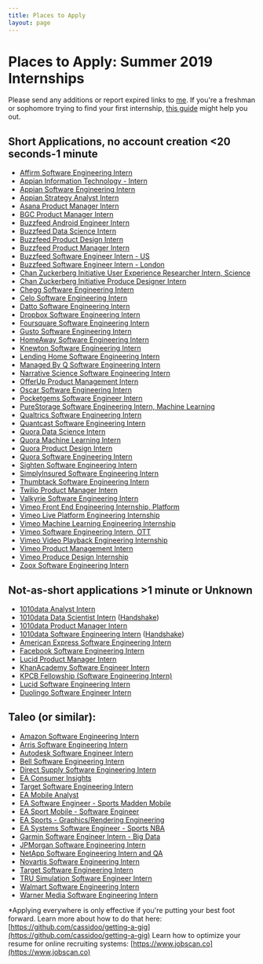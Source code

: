 ```yaml
---
title: Places to Apply
layout: page
---
```


# Places to Apply: Summer 2019 Internships

Please send any additions or report expired links to [me](mailto:placestoapply@callacarter.com). If you're a freshman or sophomore trying to find your first internship, [this guide](/csfrosh) might help you out.

<dl>
	<script async src="//pagead2.googlesyndication.com/pagead/js/adsbygoogle.js"></script>
	<ins class="adsbygoogle"
	     style="display:block; text-align:center;"
	     data-ad-layout="in-article"
	     data-ad-format="fluid"
	     data-ad-client="ca-pub-2260202932541442"
	     data-ad-slot="1215084997"></ins>
	<script>
	     (adsbygoogle = window.adsbygoogle || []).push({});
	</script>
</dl>

## Short Applications, no account creation <20 seconds-1 minute

* [Affirm Software Engineering Intern](https://jobs.lever.co/affirm/ceb9ceef-cf1a-406d-b635-ba22470df7d6/apply)
* [Appian Information Technology - Intern](https://boards.greenhouse.io/appian/jobs/1301182)
* [Appian Software Engineering Intern](https://boards.greenhouse.io/appian/jobs/1284024)
* [Appian Strategy Analyst Intern](https://boards.greenhouse.io/appian/jobs/1342187)
* [Asana Product Manager Intern](https://boards.greenhouse.io/asana/jobs/1395882)
* [BGC Product Manager Intern](https://jobs.lever.co/bcg/dc869ac2-f3c2-44a0-b62e-39c044bbc946/apply)
* [Buzzfeed Android Engineer Intern](https://boards.greenhouse.io/buzzfeed/jobs/1444155?gh_jid=1444155)
* [Buzzfeed Data Science Intern](https://boards.greenhouse.io/buzzfeed/jobs/1334745?gh_jid=1334745)
* [Buzzfeed Product Design Intern](https://boards.greenhouse.io/buzzfeed/jobs/1335488?gh_jid=1335488)
* [Buzzfeed Product Manager Intern](https://boards.greenhouse.io/buzzfeed/jobs/1334242?gh_jid=1334242)
* [Buzzfeed Software Engineer Intern - US](https://boards.greenhouse.io/buzzfeed/jobs/1288982?gh_jid=1288982)
* [Buzzfeed Software Engineer Intern - London](https://boards.greenhouse.io/buzzfeed/jobs/1471208?gh_jid=1471208)
* [Chan Zuckerberg Initiative User Experience Researcher Intern, Science](https://boards.greenhouse.io/chanzuckerberginitiative/jobs/1331664?gh_jid=1331664)
* [Chan Zuckerberg Initiative Produce Designer Intern](https://boards.greenhouse.io/chanzuckerberginitiative/jobs/1475056?gh_jid=1475056)
* [Chegg Software Engineering Intern](http://jobs.jobvite.com/chegg/job/oXbd8fwd)
* [Celo Software Engineering Intern](https://jobs.lever.co/celo/2daceba4-1258-4445-9e8f-a96d796907f9)
* [Datto Software Engineering Intern](https://boards.greenhouse.io/datto/jobs/1254059?gh_src=5epnkj1)
* [Dropbox Software Engineering Intern](https://www.dropbox.com/jobs/listing/1244792)
* [Foursquare Software Engineering Intern](https://boards.greenhouse.io/foursquare26/jobs/1309390)
* [Gusto Software Engineering Intern](https://boards.greenhouse.io/gusto/jobs/1300707)
* [HomeAway Software Engineering Intern](https://jobs.jobvite.com/homeaway/job/oRJm8fwO)
* [Knewton Software Engineering Intern](https://jobs.lever.co/knewton/4883d3d9-168f-41d2-bac9-f40c202aacdb)
* [Lending Home Software Engineering Intern](https://boards.greenhouse.io/lendinghome/jobs/1316709?gh_jid=1316709)
* [Managed By Q Software Engineering Intern](https://boards.greenhouse.io/managedbyq/jobs/1303059)
* [Narrative Science Software Engineering Intern](https://jobs.jobvite.com/narrative-science/job/oeD47fwM)
* [OfferUp Product Management Intern](https://boards.greenhouse.io/offerup/jobs/1383179)
* [Oscar Software Engineering Intern](https://www.hioscar.com/careers/1318963?gh_jid=1318963&gh_src=a49029e11)
* [Pocketgems Software Engineer Intern](https://boards.greenhouse.io/pocketgems/jobs/1265595)
* [PureStorage Software Engineering Intern, Machine Learning](https://boards.greenhouse.io/purestorage/jobs/1265938)
* [Qualtrics Software Engineering Intern](https://boards.greenhouse.io/qualtrics/jobs/755570?gh_src=1)
* [Quantcast Software Engineering Intern](https://jobs.lever.co/quantcast/c8a2ff1e-a55b-4b5b-9807-eef34ecfdcd3)
* [Quora Data Science Intern](https://jobs.lever.co/quora/2274c5e5-79de-47d3-bdf8-7a5bdfda0ebb)
* [Quora Machine Learning Intern](https://jobs.lever.co/quora/b207057b-2f23-4b41-b8b7-acb685b8dd16)
* [Quora Product Design Intern](https://jobs.lever.co/quora/86333564-3855-4753-ba2f-6358115cb6af)
* [Quora Software Engineering Intern](https://jobs.lever.co/quora/e38da1be-14e6-4e1a-8a21-8e509a78be4d)
* [Sighten Software Engineering Intern](https://jobs.lever.co/sighten/8d62f48e-9dbc-4cd2-92cf-067b10e43443)
* [SimplyInsured Software Engineering Intern](https://boards.greenhouse.io/si/jobs/868289)
* [Thumbtack Software Engineering Intern](https://boards.greenhouse.io/thumbtack/jobs/2570)
* [Twilio Product Manager Intern](https://boards.greenhouse.io/twilio/jobs/1302206)
* [Valkyrie Software Engineering Intern](https://jobs.lever.co/valkyrietrading/8f4d76f8-bdad-4cab-9525-3aa296700306)
* [Vimeo Front End Engineering Internship, Platform](https://boards.greenhouse.io/vimeointernships/jobs/1448106)
* [Vimeo Live Platform Engineering Internship](https://boards.greenhouse.io/vimeointernships/jobs/1393706)
* [Vimeo Machine Learning Engineering Internship](https://boards.greenhouse.io/vimeointernships/jobs/1351208)
* [Vimeo Software Engineering Intern, OTT](https://boards.greenhouse.io/vimeointernships/jobs/1412298)
* [Vimeo Video Playback Engineering Internship](https://boards.greenhouse.io/vimeointernships/jobs/1378569)
* [Vimeo Product Management Intern](https://boards.greenhouse.io/vimeointernships/jobs/1398662)
* [Vimeo Produce Design Internship ](https://boards.greenhouse.io/vimeointernships/jobs/1395409)
* [Zoox Software Engineering Intern](https://jobs.lever.co/zoox/508e1c93-c04c-4f17-85be-676d9260fcfc)

<dl>
	<script async src="//pagead2.googlesyndication.com/pagead/js/adsbygoogle.js"></script>
	<ins class="adsbygoogle"
	     style="display:block; text-align:center;"
	     data-ad-layout="in-article"
	     data-ad-format="fluid"
	     data-ad-client="ca-pub-2260202932541442"
	     data-ad-slot="5892696605"></ins>
	<script>
	     (adsbygoogle = window.adsbygoogle || []).push({});
	</script>
</dl>

## Not-as-short applications >1 minute or Unknown

* [1010data Analyst Intern](https://www.1010data.com/company/careers/open-positions/position/?id=1324801)
* [1010data Data Scientist Intern](https://www.1010data.com/company/careers/open-positions/position/?id=1324718) ([Handshake](https://cmu.joinhandshake.com/jobs/1013407?ref=web-app-job-search&search_id=acdd4102-9814-4fd3-b2ee-adf1b5f0132c))
* [1010data Product Manager Intern](https://www.1010data.com/company/careers/open-positions/position/?id=1391107)
* [1010data Software Engineering Intern](https://www.1010data.com/company/careers/open-positions/position/?id=1324718) ([Handshake](https://cmu.joinhandshake.com/jobs/1013489?ref=web-app-job-search&search_id=4c975823-3b72-4173-abc7-ea399fd45250))
* [American Express Software Engineering Intern](https://jobs.americanexpress.com/jobs/18012247/Campus-2019-Technology-Software-Engineer-Summer-Internship)
* [Facebook Software Engineering Intern](https://www.facebook.com/careers/jobs/a0I1200000IAGYKEA5/)
* [Lucid Product Manager Intern](https://jobs.lever.co/golucid/cf011b7d-85ce-4712-b7d5-bf2774a00d1a)
* [KhanAcademy Software Engineer Intern](https://boards.greenhouse.io/khanacademy/jobs/15827)
* [KPCB Fellowship (Software Engineering Intern)](http://fellows.kleinerperkins.com/#apply)
* [Lucid Software Engineering Intern](https://jobs.lever.co/golucid/90f63861-6418-4e94-9074-de89eaca47be)
* [Duolingo Software Engineer Intern](https://hire.withgoogle.com/public/jobs/duolingocom/view/P_AAAAAADAAGeAkDIYY-dBXx)

<dl>
	<script async src="//pagead2.googlesyndication.com/pagead/js/adsbygoogle.js"></script>
	<ins class="adsbygoogle"
	     style="display:block; text-align:center;"
	     data-ad-layout="in-article"
	     data-ad-format="fluid"
	     data-ad-client="ca-pub-2260202932541442"
	     data-ad-slot="5836856284"></ins>
	<script>
	     (adsbygoogle = window.adsbygoogle || []).push({});
	</script>
</dl>

## Taleo (or similar):

* [Amazon Software Engineering Intern](https://www.amazon.jobs/en/jobs/701508/software-development-engineer-internship-summer-2019-united-states)
* [Arris Software Engineering Intern](https://arriscareers.taleo.net/careersection/ex/jobdetail.ftl?job=18003009&tz=GMT-07:00&utm_campaign=google_jobs_apply&utm_source=google_jobs_apply&utm_medium=organic)
* [Autodesk Software Engineer Intern](https://autodesk.taleo.net/careersection/adsk_cmp_m/jobdetail.ftl?job=18WD29923&tz=GMT-07%3A00)
* [Bell Software Engineering Intern](https://textron.taleo.net/careersection/textron/jobdetail.ftl?job=265674)
* [Direct Supply Software Engineering Intern](https://directsupply.taleo.net/careersection/careers/jobdetail.ftl?job=00BTH&lang=en)
* [EA Consumer Insights](https://ea.gr8people.com/index.gp?method=cappportal.showJob&layoutid=2092&inp1541=&opportunityid=152946&sid=https://www.google.com/)
* [Target Software Engineering Intern](https://jobs.target.com/job/minneapolis/2019-software-engineering-internship/1118/8984961)
* [EA Mobile Analyst](https://ea.gr8people.com/index.gp?method=cappportal.showJob&layoutid=2092&inp1541=&opportunityid=152541&sid=https://www.google.com/)
* [EA Software Engineer - Sports Madden Mobile](https://ea.gr8people.com/index.gp?method=cappportal.showJob&layoutid=2092&inp1541=&opportunityid=152411&sid=https://www.google.com/)
* [EA Sport Mobile - Software Engineer](https://ea.gr8people.com/index.gp?method=cappportal.showJob&layoutid=2092&inp1541=&opportunityid=152412&sid=https://www.google.com/)
* [EA Sports - Graphics/Rendering Engineering](https://ea.gr8people.com/index.gp?method=cappportal.showJob&layoutid=2092&inp1541=&opportunityid=152828&sid=https://www.google.com/)
* [EA Systems Software Engineer - Sports NBA](https://ea.gr8people.com/index.gp?method=cappportal.showJob&layoutid=2092&inp1541=&opportunityid=152410&sid=https://www.google.com/)
* [Garmin Software Engineer Intern - Big Data](https://garmin.taleo.net/careersection/2012_garmin_cr/jobdetail.ftl?job=180015K&tz=GMT-08:00&utm_campaign=google_jobs_apply&utm_source=google_jobs_apply&utm_medium=organic)
* [JPMorgan Software Engineering Intern](https://jpmchase.taleo.net/careersection/10140/jobdetail.ftl?job=180068843)
* [NetApp Software Engineering Intern and QA](https://jobs.netapp.com/job/Cranberry-Township-Intern-Software-&-QA-Engineer-OH/503482400/?jobPipeline=Indeed)
* [Novartis Software Engineering Intern](https://sjobs.brassring.com/TGnewUI/Search/home/HomeWithPreLoad?partnerid=13617&siteid=5268&PageType=JobDetails&jobid=2582003&frmSiteId=5260&codes=IND#jobDetails=2582003_5268)
* [Target Software Engineering Intern](https://jobs.target.com/job/-/-/1118/8984961?utm_source=corporate%20-%20tas&utm_campaign=indeed.com&utm_medium=job_aggregator&utm_content=paid_search&ss=paid)
* [TRU Simulation Software Engineer Intern](https://textron.taleo.net/careersection/textron/jobdetail.ftl?job=265571&utm_campaign=google_jobs_apply&utm_source=google_jobs_apply&utm_medium=organic)
* [Walmart Software Engineering Intern](https://sjobs.brassring.com/TGnewUI/Search/home/HomeWithPreLoad?PageType=JobDetails&noback=0&partnerid=25222&siteid=5022&jobid=1210863&codes=Indeed_Organic&utm_source=Indeed_Organic&utm_campaign=Walmart&utm_medium=AppFeeder&utm_term=Walmart%2Binternship&utm_content=Internship#jobDetails=1210863_5022)
* [Warner Media Software Engineering Intern](https://www.turnerjobs.com/job/atlanta/technology-summer-2019-intern-vfx-software-engineer/1174/10274026)

*Applying everywhere is only effective if you're putting your best foot forward. Learn more about how to do that here: [https://github.com/cassidoo/getting-a-gig](https://github.com/cassidoo/getting-a-gig)
Learn how to optimize your resume for online recruiting systems: [https://www.jobscan.co](https://www.jobscan.co)